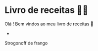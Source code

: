 # Livro de receitas :man_cook:

Olá ! Bem vindos ao meu livro de receitas :wave:

- 

Strogonoff de frango
